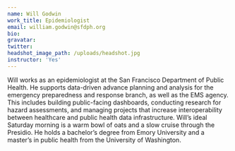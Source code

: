 ```yaml
---
name: Will Godwin
work_title: Epidemiologist
email: william.godwin@sfdph.org
bio:
gravatar:
twitter:
headshot_image_path: /uploads/headshot.jpg
instructor: 'Yes'
---
```

Will works as an epidemiologist at the San Francisco Department of Public Health. He supports data-driven advance planning and analysis for the emergency preparedness and response branch, as well as the EMS agency. This includes building public-facing dashboards, conducting research for hazard assessments, and managing projects that increase interoperability between healthcare and public health data infrastructure. Will’s ideal Saturday morning is a warm bowl of oats and a slow cruise through the Presidio. He holds a bachelor’s degree from Emory University and a master’s in public health from the University of Washington.